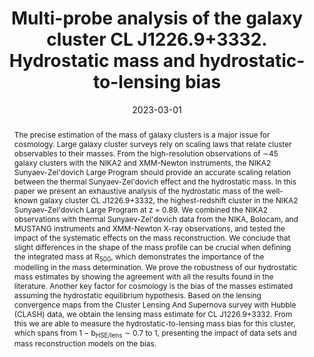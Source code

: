 ---
title: "Multi-probe analysis of the galaxy cluster CL J1226.9+3332. Hydrostatic mass and hydrostatic-to-lensing bias"
collection: "publications"
category: "co_papers"
permalink: /publications/2023A&A671A28M
link: https://ui.adsabs.harvard.edu/abs/2023A&A...671A..28M/abstract
date: 2023-03-01
venue: "Astronomy and Astrophysics"
citation: "Muñoz-Echeverría, M., Macías-Pérez, J. F., Pratt, G. W., et al. (2023), Astronomy and Astrophysics, 671, A28."
abstract: "The precise estimation of the mass of galaxy clusters is a major issue for cosmology. Large galaxy cluster surveys rely on scaling laws that relate cluster observables to their masses. From the high-resolution observations of ∼45 galaxy clusters with the NIKA2 and XMM-Newton instruments, the NIKA2 Sunyaev-Zel'dovich Large Program should provide an accurate scaling relation between the thermal Sunyaev-Zel'dovich effect and the hydrostatic mass. In this paper we present an exhaustive analysis of the hydrostatic mass of the well-known galaxy cluster CL J1226.9+3332, the highest-redshift cluster in the NIKA2 Sunyaev-Zel'dovich Large Program at z = 0.89. We combined the NIKA2 observations with thermal Sunyaev-Zel'dovich data from the NIKA, Bolocam, and MUSTANG instruments and XMM-Newton X-ray observations, and tested the impact of the systematic effects on the mass reconstruction. We conclude that slight differences in the shape of the mass profile can be crucial when defining the integrated mass at R<SUB>500</SUB>, which demonstrates the importance of the modelling in the mass determination. We prove the robustness of our hydrostatic mass estimates by showing the agreement with all the results found in the literature. Another key factor for cosmology is the bias of the masses estimated assuming the hydrostatic equilibrium hypothesis. Based on the lensing convergence maps from the Cluster Lensing And Supernova survey with Hubble (CLASH) data, we obtain the lensing mass estimate for CL J1226.9+3332. From this we are able to measure the hydrostatic-to-lensing mass bias for this cluster, which spans from 1 − b<SUB>HSE/lens</SUB> ∼ 0.7 to 1, presenting the impact of data sets and mass reconstruction models on the bias."
---
